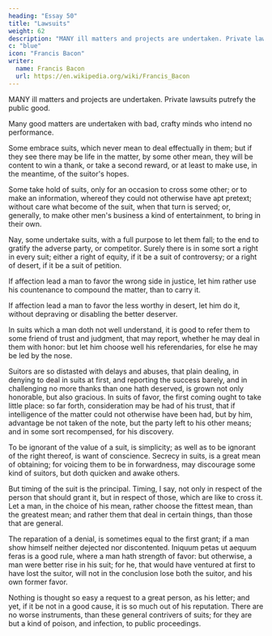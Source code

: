 ```yaml
---
heading: "Essay 50"
title: "Lawsuits"
weight: 62
description: "MANY ill matters and projects are undertaken. Private lawsuits putrefy the public good"
c: "blue"
icon: "Francis Bacon"
writer:
  name: Francis Bacon
  url: https://en.wikipedia.org/wiki/Francis_Bacon
---
```




MANY ill matters and projects are undertaken. Private lawsuits putrefy the public good. 

Many good matters are undertaken with bad, crafty minds who intend no performance. 

Some embrace suits, which never mean to deal effectually in them; but if they see there may be life in the matter, by some other mean, they will be content to win a thank, or take a second reward, or at least to make use, in the meantime, of the suitor's hopes.

Some take hold of suits, only for an occasion to cross some other; or to make an information, whereof they could not otherwise have apt pretext; without care what become of the suit, when that turn is served; or, generally, to make other men's business a kind of entertainment, to bring in their own.

Nay, some undertake suits, with a full purpose to let them fall; to the end to gratify the adverse party, or competitor. Surely there is in some sort a right in every suit; either a right of equity, if it be a suit of controversy; or a right of desert, if it be a suit of petition. 

If affection lead a man to favor the wrong side in justice, let him rather use his countenance to compound the matter, than to carry it.

If affection lead a man to favor the less worthy in desert, let him do it, without depraving or disabling the better deserver.

In suits which a man doth not well understand, it is good to refer them to some friend of trust and judgment, that may report, whether he may deal in them with honor: but let him choose well his referendaries, for else he may be led by the nose.

Suitors are so distasted with delays and abuses, that plain dealing, in denying to deal in suits at first, and reporting the success barely, and in challenging no more thanks than one hath deserved, is grown not only honorable, but also gracious. In suits of favor, the first coming ought to take little place: so far forth, consideration may be had of his trust, that if intelligence of the matter could not otherwise have been had, but by him, advantage be not taken of the note, but the party left to his other means; and in some sort recompensed, for his discovery. 

To be ignorant of the value of a suit, is simplicity; as well as to be ignorant of the right thereof, is want of conscience. Secrecy in suits, is a great mean of obtaining; for voicing them to be in forwardness, may discourage some kind of suitors, but doth quicken and awake others.

But timing of the suit is the principal. Timing, I say, not only in respect of the person that should grant it, but in respect of those, which are like to cross it. Let a man, in the choice of his mean, rather choose the fittest mean, than the greatest mean; and rather them that deal in certain things, than those that are general.

The reparation of a denial, is sometimes equal to the first grant; if a man show himself neither dejected nor discontented. Iniquum petas ut aequum feras is a good rule, where a man hath strength of favor: but otherwise, a man were better rise in his suit; for he, that would have ventured at first to have lost the suitor, will not in the conclusion lose both the suitor, and his own former favor.

Nothing is thought so easy a request to a great person, as his letter; and yet, if it be not in a good cause, it is so much out of his reputation. There are no worse instruments, than these general contrivers of suits; for they are but a kind of poison, and infection, to public proceedings.



